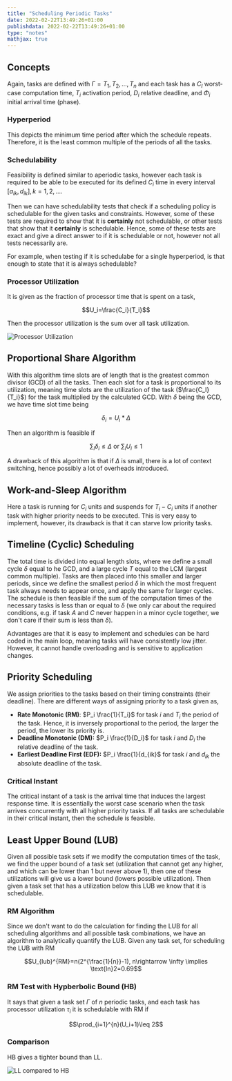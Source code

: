 ```yaml
---
title: "Scheduling Periodic Tasks"
date: 2022-02-22T13:49:26+01:00
publishdata: 2022-02-22T13:49:26+01:00
type: "notes"
mathjax: true
---
```


## Concepts

Again, tasks are defined with $\Gamma={T_1,T_2,...,T_n}$ and each task has a $C_I$ worst-case computation time, $T_i$ activation period, $D_i$ relative deadline, and $\Phi_i$ initial arrival time (phase).

### Hyperperiod

This depicts the minimum time period after which the schedule repeats. Therefore, it is the least common multiple of the periods of all the tasks.

### Schedulability

Feasibility is defined similar to aperiodic tasks, however each task is required to be able to be executed for its defined $C_i$ time in every interval $[a_{ik},d_{ik}],k=1,2,...$. 

Then we can have schedulability tests that check if a scheduling policy is schedulable for the given tasks and constraints. However, some of these tests are required to show that it is __certainly__ not schedulable, or other tests that show that it __certainly__ is schedulable. Hence, some of these tests are exact and give a direct answer to if it is schedulable or not, however not all tests necessarily are. 

For example, when testing if it is schedulabe for a single hyperperiod, is that enough to state that it is always schedulable?

### Processor Utilization

It is given as the fraction of processor time that is spent on a task,

$$U_i=\frac{C_i}{T_i}$$

Then the processor utilization is the sum over all task utilization.

![Processor Utilization](/images/IN4343/processor_utilization.png)

## Proportional Share Algorithm

With this algorithm time slots are of length that is the greatest common divisor (GCD) of all the tasks. Then each slot for a task is proportional to its utilization, meaning time slots are the utilization of the task ($\frac{C_I}{T_i}$) for the task multiplied by the calculated GCD. With $\delta$ being the GCD, we have time slot time being

$$\delta_i=U_i * \Delta$$

Then an algorithm is feasible if

$$\sum_i \delta_i \leq \Delta \text{ or } \sum_i U_i \leq 1$$

A drawback of this algorithm is that if $\Delta$ is small, there is a lot of context switching, hence possibly a lot of overheads introduced.

## Work-and-Sleep Algorithm

Here a task is running for $C_i$ units and suspends for $T_i - C_i$ units if another task with higher priority needs  to be executed. This is very easy to implement, however, its drawback is that it can starve low priority tasks.

## Timeline (Cyclic) Scheduling

The total time is divided into equal length slots, where we define a small cycle $\delta$ equal to he GCD, and a large cycle $T$ equal to the LCM (largest common multiple). Tasks are then placed into this smaller and larger periods, since we define the smallest period $\delta$ in which the most frequent task always needs to appear once, and apply the same for larger cycles. The schedule is then feasible if the sum of the computation times of the necessary tasks is less than or equal to $\delta$ (we only car about the required conditions, e.g. if task $A$ and $C$ never happen in a minor cycle together, we don't care if their sum is less than $\delta$).

Advantages are that it is easy to implement and schedules can be hard coded in the main loop, meaning tasks will have consistently low jitter. However, it cannot handle overloading and is sensitive to application changes.

## Priority Scheduling

We assign priorities to the tasks based on their timing constraints (their deadline). There are different ways of assigning priority to a task given as,

- **Rate Monotonic (RM)**: $P_i \frac{1}{T_i}$ for task $i$ and $T_i$ the period of the task. Hence, it is inversely proportional to the period, the larger the period, the lower its priority is.
- **Deadline Monotonic (DM):** $P_i \frac{1}{D_i}$ for task $i$ and $D_i$ the relative deadline of the task.
- **Earliest Deadline First (EDF):** $P_i \frac{1}{d_{ik}$ for task $i$ and $d_{ik}$ the absolute deadline of the task.

### Critical Instant

The critical instant of a task is the arrival time that induces the largest response time. It is essentially the worst case scenario when the task arrives concurrently with all higher priority tasks. If all tasks are schedulable in their critical instant, then the schedule is feasible.

## Least Upper Bound (LUB)

Given all possible task sets if we modify the computation times of the task, we find the upper bound of a task set (utilization that cannot get any higher, and which can be lower than 1 but never above 1), then one of these utilizations will give us a lower bound (lowers possible utilization). Then given a task set that has a utilization below this LUB we know that it is schedulable.

### RM Algorithm

Since we don't want to do the calculation for finding the LUB for all scheduling algorithms and all possible task combinations, we have an algorithm to analytically quantify the LUB. Given any task set, for scheduling the LUB with RM

$$U_{lub}^{RM}=n(2^{\frac{1}{n}}-1), n\rightarrow \infty \implies \text{ln}2=0.69$$

### RM Test with Hypberbolic Bound (HB)

It says that given a task set $\Gamma$ of $n$ periodic tasks, and each task has processor utilization $\tau_i$ it is schedulable with RM if

$$\prod_{i=1}^{n}(U_i+1)\leq 2$$

### Comparison

HB gives a tighter bound than LL.

![LL compared to HB](/images/IN4343/RM.png)
